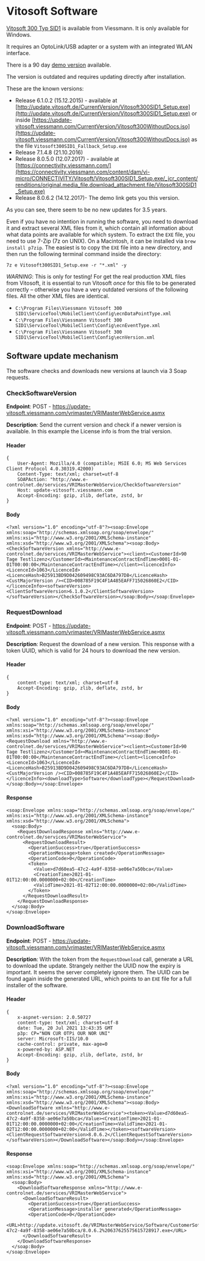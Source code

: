 # Vitosoft Software

[Vitosoft 300 Typ SID1](https://connectivity.viessmann.com/de/mp-fp/vitosoft.html) is available from Viessmann. It is only available for Windows.

It requires an OptoLink/USB adapter or a system with an integrated WLAN interface.

There is a 90 day [demo version](https://connectivity.viessmann.com/content/dam/public-micro/connectivity/vitosoft/de/Vitosoft-300-SID1-Setup.zip/_jcr_content/renditions/original.media_file.download_attachment.file/Vitosoft-300-SID1-Setup.zip) available.

The version is outdated and requires updating directly after installation.

These are the known versions:
- Release 6.1.0.2 (15.12.2015) - available at [http://update.vitosoft.de/CurrentVersion/Vitosoft300SID1_Setup.exe](http://update.vitosoft.de/CurrentVersion/Vitosoft300SID1_Setup.exe) or inside [https://update-vitosoft.viessmann.com/CurrentVersion/Vitosoft300WithoutDocs.iso](https://update-vitosoft.viessmann.com/CurrentVersion/Vitosoft300WithoutDocs.iso) as the file `Vitosoft300SID1_Fallback_Setup.exe`
- Release 7.1.4.8 (21.10.2016)
- Release 8.0.5.0 (12.07.2017) - available at [https://connectivity.viessmann.com/](https://connectivity.viessmann.com/content/dam/vi-micro/CONNECTIVITY/Vitosoft/Vitosoft300SID1_Setup.exe/_jcr_content/renditions/original.media_file.download_attachment.file/Vitosoft300SID1_Setup.exe)
- Release 8.0.6.2 (14.12.2017)- The demo link gets you this version.

As you can see, there seem to be no new updates for 3.5 years.

Even if you have no intention in running the software, you need to download it and extract several XML files from it, which contain all information about what data points are available for which system. To extract the `EXE` file, you need to use 7-Zip (7z on UNIX). On a Macintosh, it can be installed via `brew install p7zip`. The easiest is to copy the `EXE` file into a new directory, and then run the following terminal command inside the directory:

	7z e Vitosoft300SID1_Setup.exe -r "*.xml" -y

*WARNING*: This is only for testing! For get the real production XML files from Vitosoft, it is essential to run Vitosoft _once_ for this file to be generated correctly – otherwise you have a very outdated versions of the following files. All the other XML files are identical.

- `C:\Program Files\Viessmann Vitosoft 300 SID1\ServiceTool\MobileClient\Config\ecnDataPointType.xml`
- `C:\Program Files\Viessmann Vitosoft 300 SID1\ServiceTool\MobileClient\Config\ecnEventType.xml`
- `C:\Program Files\Viessmann Vitosoft 300 SID1\ServiceTool\MobileClient\Config\ecnVersion.xml`


## Software update mechanism

The software checks and downloads new versions at launch via 3 Soap requests.

### CheckSoftwareVersion

**Endpoint**: POST - https://update-vitosoft.viessmann.com/vrimaster/VRIMasterWebService.asmx

**Description**: Send the current version and check if a newer version is available. In this example the License info is from the trial version.

#### Header
```
{
	User-Agent: Mozilla/4.0 (compatible; MSIE 6.0; MS Web Services Client Protocol 4.0.30319.42000)
	Content-Type: text/xml; charset=utf-8
	SOAPAction: "http://www.e-controlnet.de/services/VRIMasterWebService/CheckSoftwareVersion"
	Host: update-vitosoft.viessmann.com
	Accept-Encoding: gzip, zlib, deflate, zstd, br
}
```


#### Body
```
<?xml version="1.0" encoding="utf-8"?><soap:Envelope xmlns:soap="http://schemas.xmlsoap.org/soap/envelope/" xmlns:xsi="http://www.w3.org/2001/XMLSchema-instance" xmlns:xsd="http://www.w3.org/2001/XMLSchema"><soap:Body><CheckSoftwareVersion xmlns="http://www.e-controlnet.de/services/VRIMasterWebService"><client><CustomerId>90 Tage Testlizenz</CustomerId><MaintenanceContractEndTime>0001-01-01T00:00:00</MaintenanceContractEndTime></client><licenceInfo><LicenceId>1063</LicenceId><LicenceHash>B25913BD9D042609498C93AC6DA797D8</LicenceHash><CustMajorVersion /><CID>008785F19C4F1A485EAFF715026860E2</CID></licenceInfo><softwareVersion><ClientSoftwareVersion>6.1.0.2</ClientSoftwareVersion></softwareVersion></CheckSoftwareVersion></soap:Body></soap:Envelope>
```

### RequestDownload

**Endpoint**: POST - https://update-vitosoft.viessmann.com/vrimaster/VRIMasterWebService.asmx

**Description**: Request the download of a new version. This response with a token UUID, which is valid for 24 hours to download the new version.

#### Header
```
{
	content-type: text/xml; charset=utf-8
	Accept-Encoding: gzip, zlib, deflate, zstd, br
}
```

#### Body
```
<?xml version="1.0" encoding="utf-8"?><soap:Envelope xmlns:soap="http://schemas.xmlsoap.org/soap/envelope/" xmlns:xsi="http://www.w3.org/2001/XMLSchema-instance" xmlns:xsd="http://www.w3.org/2001/XMLSchema"><soap:Body><RequestDownload xmlns="http://www.e-controlnet.de/services/VRIMasterWebService"><client><CustomerId>90 Tage Testlizenz</CustomerId><MaintenanceContractEndTime>0001-01-01T00:00:00</MaintenanceContractEndTime></client><licenceInfo><LicenceId>1063</LicenceId><LicenceHash>B25913BD9D042609498C93AC6DA797D8</LicenceHash><CustMajorVersion /><CID>008785F19C4F1A485EAFF715026860E2</CID></licenceInfo><downloadType>Software</downloadType></RequestDownload></soap:Body></soap:Envelope>
```

#### Response
```
<soap:Envelope xmlns:soap="http://schemas.xmlsoap.org/soap/envelope/" xmlns:xsi="http://www.w3.org/2001/XMLSchema-instance" xmlns:xsd="http://www.w3.org/2001/XMLSchema">
  <soap:Body>
    <RequestDownloadResponse xmlns="http://www.e-controlnet.de/services/VRIMasterWebService">
      <RequestDownloadResult>
        <OperationSuccess>true</OperationSuccess>
        <OperationMessage>token created</OperationMessage>
        <OperationCode>0</OperationCode>
        <Token>
          <Value>d7d60ea5-47c2-4a9f-8358-ae06e7a50bca</Value>
          <CreationTime>2021-01-01T12:00:00.0000000+02:00</CreationTime>
          <ValidTime>2021-01-02T12:00:00.0000000+02:00</ValidTime>
        </Token>
      </RequestDownloadResult>
    </RequestDownloadResponse>
  </soap:Body>
</soap:Envelope>
```

### DownloadSoftware

**Endpoint**: POST - https://update-vitosoft.viessmann.com/vrimaster/VRIMasterWebService.asmx

**Description**: With the token from the `RequestDownload` call, generate a URL to download the update. Strangely neither the UUID now the expiry is important. It seems the server completely ignore them. The UUID can be found again inside the generated URL, which points to an `EXE` file for a full installer of the software.

#### Header
```
{
	x-aspnet-version: 2.0.50727
	content-type: text/xml; charset=utf-8
	date: Tue, 20 Jul 2021 13:43:35 GMT
	p3p: CP="NON CUR OTPi OUR NOR UNI"
	server: Microsoft-IIS/10.0
	cache-control: private, max-age=0
	x-powered-by: ASP.NET
	Accept-Encoding: gzip, zlib, deflate, zstd, br
}
```

#### Body
```
<?xml version="1.0" encoding="utf-8"?><soap:Envelope xmlns:soap="http://schemas.xmlsoap.org/soap/envelope/" xmlns:xsi="http://www.w3.org/2001/XMLSchema-instance" xmlns:xsd="http://www.w3.org/2001/XMLSchema"><soap:Body><DownloadSoftware xmlns="http://www.e-controlnet.de/services/VRIMasterWebService"><token><Value>d7d60ea5-47c2-4a9f-8358-ae06e7a50bca</Value><CreationTime>2021-01-01T12:00:00.0000000+02:00</CreationTime><ValidTime>2021-01-02T12:00:00.0000000+02:00</ValidTime></token><softwareVersion><ClientRequestSoftwareVersion>8.0.6.2</ClientRequestSoftwareVersion></softwareVersion></DownloadSoftware></soap:Body></soap:Envelope>
```

#### Response
```
<soap:Envelope xmlns:soap="http://schemas.xmlsoap.org/soap/envelope/" xmlns:xsi="http://www.w3.org/2001/XMLSchema-instance" xmlns:xsd="http://www.w3.org/2001/XMLSchema">
  <soap:Body>
    <DownloadSoftwareResponse xmlns="http://www.e-controlnet.de/services/VRIMasterWebService">
      <DownloadSoftwareResult>
        <OperationSuccess>true</OperationSuccess>
        <OperationMessage>installer generated</OperationMessage>
        <OperationCode>0</OperationCode>
        <URL>http://update.vitosoft.de/VRIMasterWebService/Software/CustomerSoftware/d7d60ea5-47c2-4a9f-8358-ae06e7a50bca/8.0.6.2%20637625575615728917.exe</URL>
      </DownloadSoftwareResult>
    </DownloadSoftwareResponse>
  </soap:Body>
</soap:Envelope>
```
